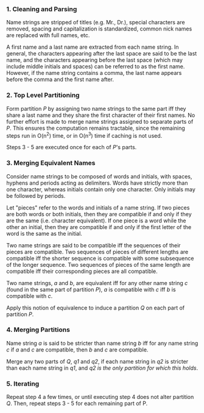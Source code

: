 ### 1. Cleaning and Parsing ###
Name strings are stripped of titles (e.g. Mr., Dr.), special characters are removed, spacing and capitalization is standardized, common nick names are replaced with full names, etc.

A first name and a last name are extracted from each name string. In general, the characters appearing after the last space are said to be the last name, and the characters appearing before the last space (which may include middle initials and spaces) can be referred to as the first name. However, if the name string contains a comma, the last name appears before the comma and the first name after.

### 2. Top Level Partitioning ###
Form partition _P_ by assigning two name strings to the same part iff they share a last name and they share the first character of their first names. No further effort is made to merge name strings assigned to separate parts of _P_. This ensures the computation remains tractable, since the remaining steps run in O(n<sup>2</sup>) time, or in O(n<sup>3</sup>) time if caching is not used.

Steps 3 - 5 are executed once for each of _P_'s parts.

### 3. Merging Equivalent Names ###
Consider name strings to be composed of words and initials, with spaces, hyphens and periods acting as delimiters. Words have strictly more than one character, whereas initials contain only one character. Only initials may be followed by periods.

Let "pieces" refer to the words and initials of a name string. If two pieces are both words or both initials, then they are compatible if and only if they are the same (i.e. character equivalent). If one piece is a word while the other an initial, then they are compatible if and only if the first letter of the word is the same as the initial.

Two name strings are said to be compatible iff the sequences of their pieces are compatible. Two sequences of pieces of different lengths are compatible iff the shorter sequence is compatible with some subsequence of the longer sequence. Two sequences of pieces of the same length are compatible iff their corresponding pieces are all compatible.

Two name strings, _a_ and _b_, are equivalent iff for any other name string _c_ (found in the same part of partition _P_), _a_ is compatible with _c_ iff _b_ is compatible with _c_.

Apply this notion of equivalence to induce a partition _Q_ on each part of partition _P_.

### 4. Merging Partitions ###
Name string _a_ is said to be stricter than name string _b_ iff for any name string _c_  if _a_ and _c_ are compatible, then _b_ and _c_  are compatible.

Merge any two parts of _Q_, _q1_ and _q2_, if each name string in _q2_ is stricter than each name string in _q1_, and _q2 is the only partition for which this holds_.

### 5. Iterating ###
Repeat step 4 a few times, or until executing step 4 does not alter partition _Q_. Then, repeat steps 3 - 5 for each remaining part of P.